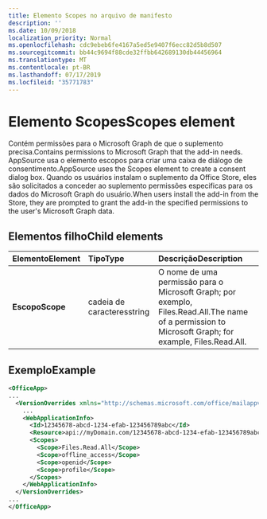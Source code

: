 ```yaml
---
title: Elemento Scopes no arquivo de manifesto
description: ''
ms.date: 10/09/2018
localization_priority: Normal
ms.openlocfilehash: cdc9ebeb6fe4167a5ed5e9407f6ecc82d5b8d507
ms.sourcegitcommit: bb44c9694f88cde32ffbb642689130db44456964
ms.translationtype: MT
ms.contentlocale: pt-BR
ms.lasthandoff: 07/17/2019
ms.locfileid: "35771783"
---
```

# <a name="scopes-element"></a><span data-ttu-id="4df7a-102">Elemento Scopes</span><span class="sxs-lookup"><span data-stu-id="4df7a-102">Scopes element</span></span>

<span data-ttu-id="4df7a-103">Contém permissões para o Microsoft Graph de que o suplemento precisa.</span><span class="sxs-lookup"><span data-stu-id="4df7a-103">Contains permissions to Microsoft Graph that the add-in needs.</span></span> <span data-ttu-id="4df7a-104">AppSource usa o elemento escopos para criar uma caixa de diálogo de consentimento.</span><span class="sxs-lookup"><span data-stu-id="4df7a-104">AppSource uses the Scopes element to create a consent dialog box.</span></span> <span data-ttu-id="4df7a-105">Quando os usuários instalam o suplemento da Office Store, eles são solicitados a conceder ao suplemento permissões especificas para os dados do Microsoft Graph do usuário.</span><span class="sxs-lookup"><span data-stu-id="4df7a-105">When users install the add-in from the Store, they are prompted to grant the add-in the specified permissions to the user's Microsoft Graph data.</span></span>

## <a name="child-elements"></a><span data-ttu-id="4df7a-106">Elementos filho</span><span class="sxs-lookup"><span data-stu-id="4df7a-106">Child elements</span></span>

|  <span data-ttu-id="4df7a-107">Elemento</span><span class="sxs-lookup"><span data-stu-id="4df7a-107">Element</span></span> |  <span data-ttu-id="4df7a-108">Tipo</span><span class="sxs-lookup"><span data-stu-id="4df7a-108">Type</span></span>  |  <span data-ttu-id="4df7a-109">Descrição</span><span class="sxs-lookup"><span data-stu-id="4df7a-109">Description</span></span>  |
|:-----|:-----|:-----|
|  <span data-ttu-id="4df7a-110">**Escopo**</span><span class="sxs-lookup"><span data-stu-id="4df7a-110">**Scope**</span></span>                |  <span data-ttu-id="4df7a-111">cadeia de caracteres</span><span class="sxs-lookup"><span data-stu-id="4df7a-111">string</span></span>     |   <span data-ttu-id="4df7a-112">O nome de uma permissão para o Microsoft Graph; por exemplo, Files.Read.All.</span><span class="sxs-lookup"><span data-stu-id="4df7a-112">The name of a permission to Microsoft Graph; for example, Files.Read.All.</span></span> |

## <a name="example"></a><span data-ttu-id="4df7a-113">Exemplo</span><span class="sxs-lookup"><span data-stu-id="4df7a-113">Example</span></span>

```xml
<OfficeApp>
...
  <VersionOverrides xmlns="http://schemas.microsoft.com/office/mailappversionoverrides" xsi:type="VersionOverridesV1_0">
    ...
    <WebApplicationInfo>
      <Id>12345678-abcd-1234-efab-123456789abc</Id>
      <Resource>api://myDomain.com/12345678-abcd-1234-efab-123456789abc<Resource>
      <Scopes>
        <Scope>Files.Read.All</Scope>
        <Scope>offline_access</Scope>
        <Scope>openid</Scope>
        <Scope>profile</Scope>
      </Scopes>
    </WebApplicationInfo>
  </VersionOverrides>
...
</OfficeApp>
```
